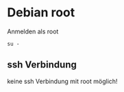 # Debian root

Anmelden als root
```
su -
```

## ssh Verbindung
keine ssh Verbindung mit root möglich!
